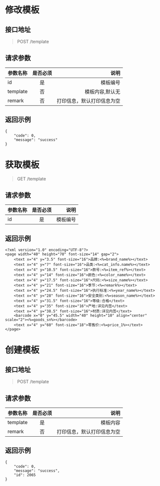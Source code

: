 # 修改模板

## 接口地址

> POST /template

## 请求参数

| 参数名称   |    是否必须   |       说明 |
| ----------- |:---------------:| -----:|
| id          |       是        |       模板编号 |
| template    |       否        |       模板内容,默认无 |
| remark      |       否        |       打印信息，默认打印信息为空 |

## 返回示例
  
    {
        "code": 0,
        "message": "success"
    }
    
# 获取模板

> GET /template

## 请求参数

| 参数名称   |    是否必须   |       说明 |
| ----------- |:---------------:| -----:|
| id           |      是         |      模板编号 |

## 返回示例

    <?xml version="1.0" encoding="UTF-8"?>
    <page width="40" height="70" font-size="14" gap="2">
        <text x="4" y="3.5" font-size="16">品牌:<%=brand_name%></text>
        <text x="4" y="7" font-size="16">品类:<%=cat_info.name%></text>
        <text x="4" y="10.5" font-size="16">款号:<%=item_ref%></text>
        <text x="4" y="14" font-size="16">颜色:<%=color_name%></text>
        <text x="4" y="17.5" font-size="16">尺码:<%=size_name%></text>
        <text x="4" y="21" font-size="16">季节:<%=remark%></text>
        <text x="4" y="24.5" font-size="16">执行标准:<%=year_name%></text>
        <text x="4" y="28" font-size="16">安全类别:<%=season_name%></text>
        <text x="4" y="31.5" font-size="16">等级:合格</text>
        <text x="4" y="35" font-size="16">产地:详见内签</text>
        <text x="4" y="38.5" font-size="16">材质:详见内签</text>
        <barcode x="0" y="45.5" width="40" height="10" align="center" scale="2"><%=goods_sn%></barcode>
        <text x="4" y="60" font-size="18">零售价:<%=price_1%></text>
    </page>
    
# 创建模板

## 接口地址

> POST /template

## 请求参数

| 参数名称    |   是否必须      |    说明 |
| ----------- |:---------------:| -----:|
| template    |       是        |       模板内容 |
| remark      |       否        |       打印信息，默认打印信息为空 |

## 返回示例

    {
        "code": 0,
        "message": "success",
        "id": 2065
    }